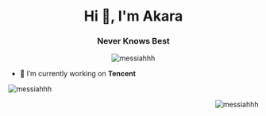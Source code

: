 <h1 align="center">Hi 👋, I'm Akara</h1>
<h3 align="center">Never Knows Best</h3>

<p align="center"> <img src="https://komarev.com/ghpvc/?username=messiahhh&label=Profile%20views&color=0e75b6&style=flat" alt="messiahhh" /> </p>


- 🔭 I’m currently working on **Tencent**




<p><img align="center" src="https://github-readme-stats.vercel.app/api/top-langs/?username=messiahhh&layout=compact" alt="messiahhh" /></p>

<p>&nbsp;<img align="right" src="https://github-readme-stats.vercel.app/api?username=messiahhh&show_icons=true" alt="messiahhh" /></p>
